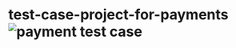 # test-case-project-for-payments![payment test case](https://github.com/varnika-poswal/test-case-project-for-payments/assets/123875147/c5873da6-cab5-4b5e-96c9-c2d1eaef901c)
